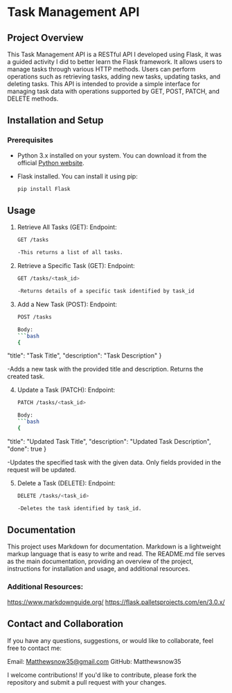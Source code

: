 # Task Management API

## Project Overview

This Task Management API is a RESTful API I developed using Flask, it was a guided activity I did to better learn the Flask framework. It allows users to manage tasks through various HTTP methods. Users can perform operations such as retrieving tasks, adding new tasks, updating tasks, and deleting tasks. This API is intended to provide a simple interface for managing task data with operations supported by GET, POST, PATCH, and DELETE methods.

## Installation and Setup

### Prerequisites

- Python 3.x installed on your system. You can download it from the official [Python website](https://www.python.org/downloads/).
- Flask installed. You can install it using pip:

  ```bash
  pip install Flask


## Usage

1. Retrieve All Tasks (GET):
   Endpoint:
   ```bash
   GET /tasks
   
   -This returns a list of all tasks.


2. Retrieve a Specific Task (GET):
   Endpoint:
   ```bash
   GET /tasks/<task_id>
   
   -Returns details of a specific task identified by task_id


3. Add a New Task (POST):
   Endpoint:
   ```bash
   POST /tasks

   Body:
   ```bash
   {
  "title": "Task Title",
  "description": "Task Description"
   }

   -Adds a new task with the provided title and description. Returns the created task.


4. Update a Task (PATCH):
   Endpoint:
   ```bash
   PATCH /tasks/<task_id>
   
   Body:
   ```bash
   {
  "title": "Updated Task Title",
  "description": "Updated Task Description",
  "done": true
   }

   -Updates the specified task with the given data. Only fields provided in the request will be updated.


5. Delete a Task (DELETE):
   Endpoint:
   ```bash
   DELETE /tasks/<task_id>

   -Deletes the task identified by task_id.


## Documentation

This project uses Markdown for documentation. Markdown is a lightweight markup language that is easy to write and read. The README.md file serves as the main documentation, providing an overview of the project, instructions for installation and usage, and additional resources.

### Additional Resources:
https://www.markdownguide.org/
https://flask.palletsprojects.com/en/3.0.x/


## Contact and Collaboration

If you have any questions, suggestions, or would like to collaborate, feel free to contact me:

Email: Matthewsnow35@gmail.com
GitHub: Matthewsnow35

I welcome contributions! If you'd like to contribute, please fork the repository and submit a pull request with your changes.